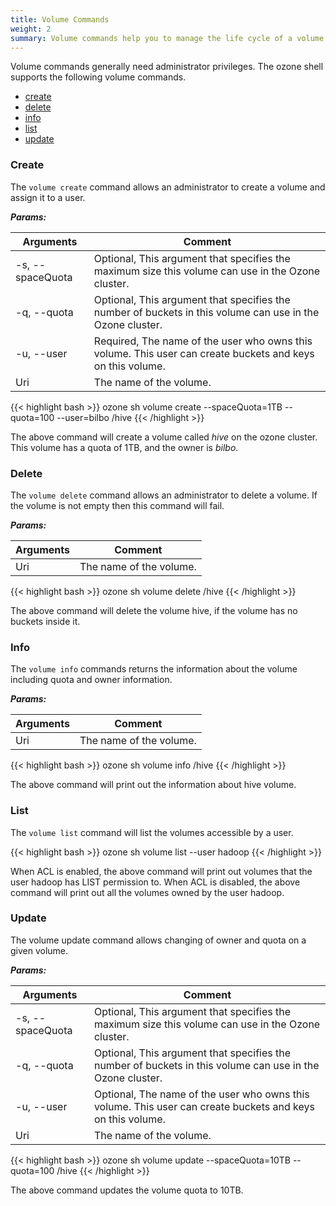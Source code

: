```yaml
---
title: Volume Commands
weight: 2
summary: Volume commands help you to manage the life cycle of a volume.
---
```

<!---
  Licensed to the Apache Software Foundation (ASF) under one or more
  contributor license agreements.  See the NOTICE file distributed with
  this work for additional information regarding copyright ownership.
  The ASF licenses this file to You under the Apache License, Version 2.0
  (the "License"); you may not use this file except in compliance with
  the License.  You may obtain a copy of the License at

      http://www.apache.org/licenses/LICENSE-2.0

  Unless required by applicable law or agreed to in writing, software
  distributed under the License is distributed on an "AS IS" BASIS,
  WITHOUT WARRANTIES OR CONDITIONS OF ANY KIND, either express or implied.
  See the License for the specific language governing permissions and
  limitations under the License.
-->

Volume commands generally need administrator privileges. The ozone shell supports the following volume commands.

  * [create](#create)
  * [delete](#delete)
  * [info](#info)
  * [list](#list)
  * [update](#update)

### Create

The `volume create` command allows an administrator to create a volume and
assign it to a user.

***Params:***

| Arguments                      |  Comment                                |
|--------------------------------|-----------------------------------------|
| -s, \-\-spaceQuota             | Optional, This argument that specifies the maximum size this volume can use in the Ozone cluster.                                        |
| -q, \-\-quota                  | Optional, This argument that specifies the number of buckets in this volume can use in the Ozone cluster.                                        |
| -u, \-\-user                   | Required, The name of the user who owns this volume. This user can create buckets and keys on this volume.                                       |
|  Uri                           | The name of the volume.                                        |

{{< highlight bash >}}
ozone sh volume create --spaceQuota=1TB --quota=100 --user=bilbo /hive
{{< /highlight >}}

The above command will create a volume called _hive_ on the ozone cluster. This
volume has a quota of 1TB, and the owner is _bilbo_.

### Delete

The `volume delete` command allows an administrator to delete a volume. If the
volume is not empty then this command will fail.

***Params:***

| Arguments                      |  Comment                                |
|--------------------------------|-----------------------------------------|
|  Uri                           | The name of the volume.

{{< highlight bash >}}
ozone sh volume delete /hive
{{< /highlight >}}

The above command will delete the volume hive, if the volume has no buckets
inside it.

### Info

The `volume info` commands returns the information about the volume including
quota and owner information.

***Params:***

| Arguments                      |  Comment                                |
|--------------------------------|-----------------------------------------|
|  Uri                           | The name of the volume.

{{< highlight bash >}}
ozone sh volume info /hive
{{< /highlight >}}

The above command will print out the information about hive volume.

### List

The `volume list` command will list the volumes accessible by a user.

{{< highlight bash >}}
ozone sh volume list --user hadoop
{{< /highlight >}}

When ACL is enabled, the above command will print out volumes that the user
hadoop has LIST permission to. When ACL is disabled, the above command will
print out all the volumes owned by the user hadoop.

### Update

The volume update command allows changing of owner and quota on a given volume.

***Params:***

| Arguments                      |  Comment                                |
|--------------------------------|-----------------------------------------|
| -s, \-\-spaceQuota             | Optional, This argument that specifies the maximum size this volume can use in the Ozone cluster.                                        |
| -q, \-\-quota                  | Optional, This argument that specifies the number of buckets in this volume can use in the Ozone cluster.                                        |
| -u, \-\-user                   | Optional, The name of the user who owns this volume. This user can create buckets and keys on this volume.                                       |
|  Uri                           | The name of the volume.                                        |

{{< highlight bash >}}
ozone sh volume update --spaceQuota=10TB --quota=100 /hive
{{< /highlight >}}

The above command updates the volume quota to 10TB.
